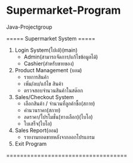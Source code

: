 # Supermarket-Program
Java-Projectgroup

===== Supermarket System =====

1. Login System(โปเต้)(main)
    - Admin(สามารถจัดการ/แก้ไขข้อมูลได้)
    - Cashier(สำหรับขายของ)
2. Product Management (บอม)
    - รายการสินค้า
    - เพิ่ม/ลบ/แก้ไข สินค้า
    - ตรวจสอบจำนวนสินค้าในสต๊อก
3. Sales/Checkout System
    - เลือกสินค้า / จำนวนที่ลูกค้าซื้อ(สกาย)
    - คำนวนราคา(สกาย)
    - ลดราคา/โปรโมชั่น(ทางเลือก)(ไบโอ)
    - ใบเสร็จ(ไบโอ)
4. Sales Report(ออม)
   - รายงานยอดขายหลังจากออกโปรแกรม
5. Exit Program

===================================